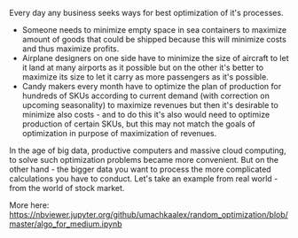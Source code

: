 Every day any business seeks ways for best optimization of it's processes.
- Someone needs to minimize empty space in sea containers to maximize amount of goods that could be shipped
because this will minimize costs and thus maximize profits.
- Airplane designers on one side have to minimize the size of aircraft to let it land at many airports as it possible
but on the other it's better to maximize its size to let it carry as more passengers as it's possible. 
- Candy makers every month have to optimize the plan of production for hundreds of SKUs according to current demand (with correction on upcoming seasonality) to maximize revenues but then it's desirable to minimize also costs - and to do this it's also would need to optimize production of certain SKUs, but this may not match the goals of optimization in purpose of maximization of revenues.

In the age of big data, productive computers and massive cloud computing, to solve such optimization problems became more convenient. But on the other hand - the bigger data you want to process the more complicated calculations you have to conduct. Let's take an example from real world - from the world of stock market.

More here:
https://nbviewer.jupyter.org/github/umachkaalex/random_optimization/blob/master/algo_for_medium.ipynb
